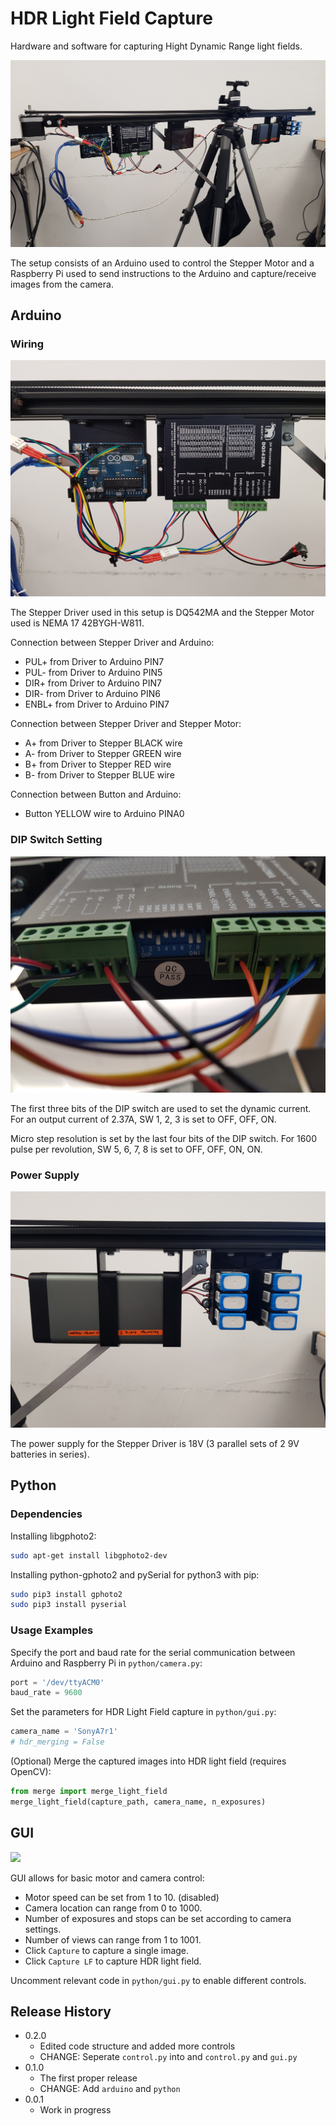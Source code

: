# HDR Light Field Capture
Hardware and software for capturing Hight Dynamic Range light fields.

![](image/header.jpg)

The setup consists of an Arduino used to control the Stepper Motor and a Raspberry Pi used to send instructions to the Arduino and capture/receive images from the camera.

## Arduino

### Wiring

![](image/arduino.jpg)

The Stepper Driver used in this setup is DQ542MA and the Stepper Motor used is NEMA 17 42BYGH-W811.

Connection between Stepper Driver and Arduino:
* PUL+ from Driver to Arduino PIN7
* PUL- from Driver to Arduino PIN5
* DIR+ from Driver to Arduino PIN7
* DIR- from Driver to Arduino PIN6
* ENBL+ from Driver to Arduino PIN7

Connection between Stepper Driver and Stepper Motor:
* A+ from Driver to Stepper BLACK wire
* A- from Driver to Stepper GREEN wire
* B+ from Driver to Stepper RED wire
* B- from Driver to Stepper BLUE wire

Connection between Button and Arduino:
* Button YELLOW wire to Arduino PINA0

### DIP Switch Setting

![](image/switch.jpg)

The first three bits of the DIP switch are used to set the dynamic current. For an output current of 2.37A, SW 1, 2, 3 is set to OFF, OFF, ON.

Micro step resolution is set by the last four bits of the DIP switch. For 1600 pulse per revolution, SW 5, 6, 7, 8 is set to OFF, OFF, ON, ON.

### Power Supply

![](image/battery.jpg)

The power supply for the Stepper Driver is 18V (3 parallel sets of 2 9V batteries in series).

## Python
### Dependencies

Installing libgphoto2:

```sh
sudo apt-get install libgphoto2-dev
```

Installing python-gphoto2 and pySerial for python3 with pip:

```sh
sudo pip3 install gphoto2
sudo pip3 install pyserial
```

### Usage Examples

Specify the port and baud rate for the serial communication between Arduino and Raspberry Pi in `python/camera.py`:

```python
port = '/dev/ttyACM0'
baud_rate = 9600
```

Set the parameters for HDR Light Field capture in `python/gui.py`:

```python
camera_name = 'SonyA7r1'
# hdr_merging = False
```

(Optional) Merge the captured images into HDR light field (requires OpenCV):

```python
from merge import merge_light_field
merge_light_field(capture_path, camera_name, n_exposures)
```

## GUI

![](image/gui.jpg)

GUI allows for basic motor and camera control:
* Motor speed can be set from 1 to 10. (disabled)
* Camera location can range from 0 to 1000.
* Number of exposures and stops can be set according to camera settings.
* Number of views can range from 1 to 1001.
* Click `Capture` to capture a single image.
* Click `Capture LF` to capture HDR light field.

Uncomment relevant code in `python/gui.py` to enable different controls.

## Release History

* 0.2.0
    * Edited code structure and added more controls
    * CHANGE: Seperate `control.py` into and `control.py` and `gui.py`
* 0.1.0
    * The first proper release
    * CHANGE: Add `arduino` and `python`
* 0.0.1
    * Work in progress
